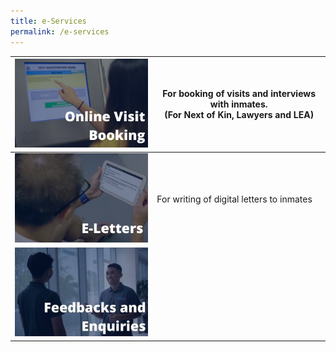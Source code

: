 ```yaml
---
title: e-Services
permalink: /e-services
---
```

|[ ![Alt text for image on Isomer site](/images/image-library/ovb.png)](https://www.ipris.sps.gov.sg/sps-vms3-web/#/home/index)  | For booking of visits and interviews with inmates. <BR>(For Next of Kin, Lawyers and LEA) |
| -------- | -------- | 
| [![Alt text for image on Isomer site](/images/image-library/eletters.png)](https://eservice.sps.gov.sg/eletters)  |For writing of digital letters to inmates|     
|[![Alt text for image on Isomer site](/images/image-library/feedbacks.jpg)](https://pris-test-staging.netlify.app/feedback) ||